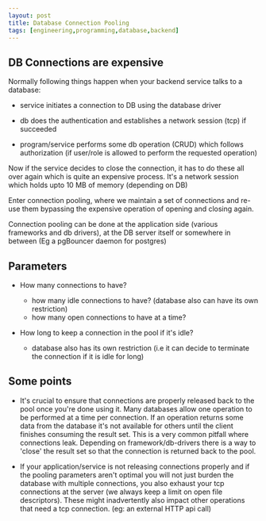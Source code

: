 ```yaml
---
layout: post
title: Database Connection Pooling
tags: [engineering,programming,database,backend]
---
```



## DB Connections are expensive

Normally following things happen when your backend service talks to a database:

 - service initiates a connection to DB using the database driver

 - db does the authentication and establishes a network session (tcp) if succeeded

 - program/service performs some db operation (CRUD) which follows authorization (if user/role is allowed to perform the requested operation)

 Now if the service decides to close the connection, it has to do these all over again which is quite an expensive process. It's a network session which holds upto 10 MB of memory (depending on DB)


 Enter connection pooling, where we maintain a set of connections and re-use them bypassing the expensive operation of opening and closing again. 


 Connection pooling can be done at the application side (various frameworks and db drivers), at the DB server itself or somewhere in between (Eg a pgBouncer daemon for postgres)

## Parameters
- How many connections to have?
	- how many idle connections to have? (database also can have its own restriction)
	- how many open connections to have at a time?

- How long to keep a connection in the pool if it's idle?
	- database also has its own restriction (i.e it can decide to terminate the connection if it is idle for long)


## Some points

- It's crucial to ensure that connections are properly released back to the pool once you're done using it. Many databases allow one operation to be performed at a time per connection. If an operation returns some data from the database it's not available for others until the client finishes consuming the result set. This is a very common pitfall where connections leak. Depending on framework/db-drivers there is a way to 'close' the result set so that the connection is returned back to the pool.

- If your application/service is not releasing connections properly and if the pooling parameters aren't optimal you will not just burden the database with multiple connections, you also exhaust your tcp connections at the server (we always keep a limit on open file descriptors). These might inadvertently also impact other operations that need a tcp connection. (eg: an external HTTP api call)



